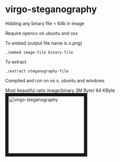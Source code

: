 # virgo-steganography

Hidding any binary flle < 64k in image

Require opencv on ubuntu and osx

To embed (output file name is o.png)

`./embed image-file binary-file`

To extract 

`./extract steganography-file`

Compiled and run on os x, ubuntu and windows

Most beautiful ratio image/binary 3M Byte/ 64 KByte
<a href="http://www.youtube.com/watch?feature=player_embedded&v=U--p5WoZ1mU" target="_blank"><img src="http://img.youtube.com/vi/U--p5WoZ1mU/0.jpg" 
alt="virgo-steganography" width="240" height="180" border="10" /></a> <br />
 
